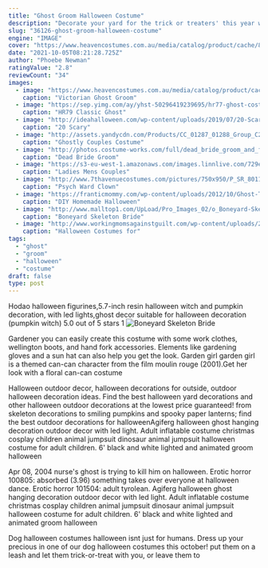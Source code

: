 ```yaml
---
title: "Ghost Groom Halloween Costume"
description: "Decorate your yard for the trick or treaters' this year with a spooky fog machine or hanging skull. We have the absolute largest selection of yard decorations and accessories. Buy your halloween yard decorations from the authority on spooky yard decorations halloween"
slug: "36126-ghost-groom-halloween-costume"
engine: "IMAGE"
cover: "https://www.heavencostumes.com.au/media/catalog/product/cache/87e1f69bc93e13dd75c69321dae7010a/f/o/form-70190-ghost-groom-white-suit-ghoul-halloween-mens-costume-700.jpg"
date: "2021-10-05T08:21:28.725Z"
author: "Phoebe Newman"
ratingValue: "2.8"
reviewCount: "34"
images:
  - image: "https://www.heavencostumes.com.au/media/catalog/product/cache/87e1f69bc93e13dd75c69321dae7010a/f/o/form-70190-ghost-groom-white-suit-ghoul-halloween-mens-costume-700.jpg"
    caption: "Victorian Ghost Groom"
  - image: "https://sep.yimg.com/ay/yhst-50296419239695/hr77-ghost-costume-classic-ghost-costume-1.gif"
    caption: "HR79 Classic Ghost"
  - image: "http://ideahalloween.com/wp-content/uploads/2019/07/20-Scary-Creepy-Halloween-Walking-Dead-Zombie-Costume-Ideas-2019-8.jpg"
    caption: "20 Scary"
  - image: "http://assets.yandycdn.com/Products/CC_01287_01288_Group_C2013.jpg"
    caption: "Ghostly Couples Costume"
  - image: "http://photos.costume-works.com/full/dead_bride_groom_and_flower_girl1.jpg"
    caption: "Dead Bride Groom"
  - image: "https://s3-eu-west-1.amazonaws.com/images.linnlive.com/729e4b1e16df9f71532119ef6892125e/e109f7a8-7f1f-4cce-bd81-f1a6651cdbbb.jpg"
    caption: "Ladies Mens Couples"
  - image: "http://www.7thavenuecostumes.com/pictures/750x950/P_SR_80115.jpg"
    caption: "Psych Ward Clown"
  - image: "https://franticmommy.com/wp-content/uploads/2012/10/Ghost-Tutorial.jpg"
    caption: "DIY Homemade Halloween"
  - image: "http://www.malltop1.com/UpLoad/Pro_Images_02/o_Boneyard-Skeleton-Bride-Costume-N9124_35_40_579.jpg"
    caption: "Boneyard Skeleton Bride"
  - image: "http://www.workingmomsagainstguilt.com/wp-content/uploads/2013/08/Screen-Shot-2013-08-25-at-9.28.43-AM.png"
    caption: "Halloween Costumes for"
tags:
  - "ghost"
  - "groom"
  - "halloween"
  - "costume"
draft: false
type: post
---
```


Hodao halloween figurines,5.7-inch resin halloween witch and pumpkin decoration, with led lights,ghost decor suitable for halloween decoration (pumpkin witch) 5.0 out of 5 stars 1
![Boneyard Skeleton Bride](http://www.malltop1.com/UpLoad/Pro_Images_02/o_Boneyard-Skeleton-Bride-Costume-N9124_35_40_579.jpg "Boneyard Skeleton Bride")

Gardener  you can easily create this costume with some work clothes, wellington boots, and hand fork accessories. Elements like gardening gloves and a sun hat can also help you get the look. Garden girl  garden girl is a themed can-can character from the film moulin rouge (2001).Get her look with a floral can-can costume
<!--inArticleAds-->

<!--galleryOne-->

Halloween outdoor decor, halloween decorations for outside, outdoor halloween decoration ideas. Find the best halloween yard decorations and other halloween outdoor decorations at the lowest price guaranteed! from skeleton decorations to smiling pumpkins and spooky paper lanterns; find the best outdoor decorations for halloweenAgiferg halloween ghost hanging decoration outdoor decor with led light.  Adult inflatable costume christmas cosplay children animal jumpsuit dinosaur animal jumpsuit halloween costume for adult children. 6' black and white lighted and animated groom halloween
<!--inArticleAds-->

<!--galleryTwo-->

Apr 08, 2004 nurse's ghost is trying to kill him on halloween. Erotic horror 100805: absorbed (3.96) something takes over everyone at halloween dance. Erotic horror 101504: adult tyrolean. Agiferg halloween ghost hanging decoration outdoor decor with led light.  Adult inflatable costume christmas cosplay children animal jumpsuit dinosaur animal jumpsuit halloween costume for adult children. 6' black and white lighted and animated groom halloween
<!--galleryThree-->

Dog halloween costumes halloween isnt just for humans. Dress up your precious in one of our dog halloween costumes this october! put them on a leash and let them trick-or-treat with you, or leave them to